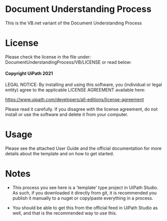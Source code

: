 # Document Understanding Process

This is the VB.net variant of the Document Understanding Process

# License
Please check the license in the file under: DocumentUnderstandingProcess/VB/LICENSE or read below:

#### Copyright UiPath 2021

LEGAL NOTICE: 
By installing and using this software, you (individual or legal entity) agree to the applicable LICENSE AGREEMENT available here:

https://www.uipath.com/developers/all-editions/license-agreement

Please read it carefully.
If you disagree with the license agreement, do not install or use the software and delete it from your computer.

# Usage
Please see the attached User Guide and the official documentation for more details about the template and on how to get started.

# Notes

- This process you see here is a 'template' type project in UiPath Studio. As such, if you downloaded it directly from git,
it is recommended you publish it manually to a nuget or copy/paste everything in a process.

- You should be able to get this from the official feed in UiPath Studio as well, and that is the recommended way to use this.

